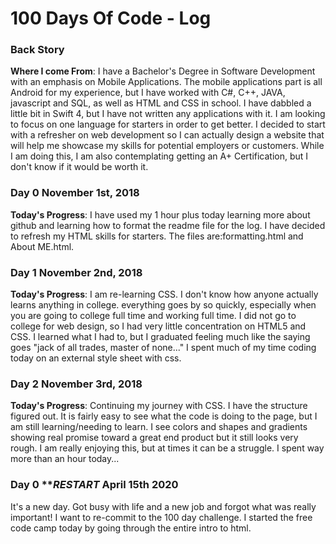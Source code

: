 # 100 Days Of Code - Log

### Back Story
**Where I come From**: I have a Bachelor's Degree in Software Development with an emphasis on Mobile Applications. The mobile applications part is all Android for my experience, but I have worked with C#, C++, JAVA, javascript and SQL, as well as HTML and CSS in school. I have dabbled a little bit in Swift 4, but I have not written any applications with it. I am looking to focus on one language for starters in order to get better. I decided to start with a refresher on web development so I can actually design a website that will help me showcase my skills for potential employers or customers. While I am doing this, I am also contemplating getting an A+ Certification, but I don't know if it would be worth it.

### Day 0 November 1st, 2018

**Today's Progress**: I have used my 1 hour plus today learning more about github and learning how to format the readme file for the log. I have decided to refresh my HTML skills for starters. The files are:formatting.html and About ME.html.

### Day 1 November 2nd, 2018

**Today's Progress**: I am re-learning CSS. I don't know how anyone actually learns anything in college. everything goes by so quickly, especially when you are going to college full time and working full time. I did not go to college for web design, so I had very little concentration on HTML5 and CSS. I learned what I had to, but I graduated feeling much like the saying goes "jack of all trades, master of none..." I spent much of my time coding today on an external style sheet with css.
### Day 2 November 3rd, 2018

**Today's Progress**: Continuing my journey with CSS. I have the structure figured out. It is fairly easy to see what the code is doing to the page, but I am still learning/needing to learn. I see colors and shapes and gradients showing real promise toward a great end product but it still looks very rough. I am really enjoying this, but at times it can be a struggle. I spent way more than an hour today...
### Day 0 ***RESTART* April 15th 2020 
It's a new day. Got busy with life and a new job and forgot what was really important! I want to re-commit to the 100 day challenge. I started the free code camp today by going through the entire intro to html.
<!---

### Day 0: February 30, 2016 (Example 1)
##### (delete me or comment me out)

**Today's Progress**: Fixed CSS, worked on canvas functionality for the app.

**Thoughts:** I really struggled with CSS, but, overall, I feel like I am slowly getting better at it. Canvas is still new for me, but I managed to figure out some basic functionality.

**Link to work:** [Calculator App](http://www.example.com)

### Day 0: February 30, 2016 (Example 2)
##### (delete me or comment me out)

**Today's Progress**: Fixed CSS, worked on canvas functionality for the app.

**Thoughts**: I really struggled with CSS, but, overall, I feel like I am slowly getting better at it. Canvas is still new for me, but I managed to figure out some basic functionality.

**Link(s) to work**: [Calculator App](http://www.example.com)


### Day 1: June 27, Monday

**Today's Progress**: I've gone through many exercises on FreeCodeCamp.

**Thoughts** I've recently started coding, and it's a great feeling when I finally solve an algorithm challenge after a lot of attempts and hours spent.

**Link(s) to work**
1. [Find the Longest Word in a String](https://www.freecodecamp.com/challenges/find-the-longest-word-in-a-string)
2. [Title Case a Sentence](https://www.freecodecamp.com/challenges/title-case-a-sentence)
--->
